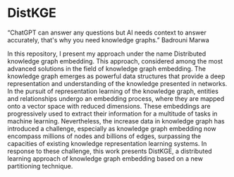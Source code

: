 # DistKGE
“ChatGPT can answer any questions but AI needs context to answer accurately, that's why you need knowledge graphs.”  Badrouni Marwa



In this repository, I present my approach under the name Distributed knowledge graph embedding. This approach, considered among the most advanced solutions in the field of knowledge graph embedding.
The knowledge graph emerges as powerful data structures that provide a deep
representation and understanding of the knowledge presented in networks. In the
pursuit of representation learning of the knowledge graph, entities and relationships undergo an embedding process, where they are mapped onto a vector space
with reduced dimensions. These embeddings are progressively used to extract
their information for a multitude of tasks in machine learning. Nevertheless, the
increase data in knowledge graph has introduced a challenge, especially as knowledge graph embedding now encompass millions of nodes and billions of edges,
surpassing the capacities of existing knowledge representation learning systems.
In response to these challenge, this work presents DistKGE, a distributed
learning approach of knowledge graph embedding based on a new partitioning technique.
